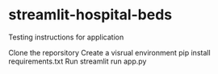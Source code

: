 # streamlit-hospital-beds
Testing instructions for application

Clone the reporsitory
Create a visrual environment
pip install requirements.txt
Run streamlit run app.py

